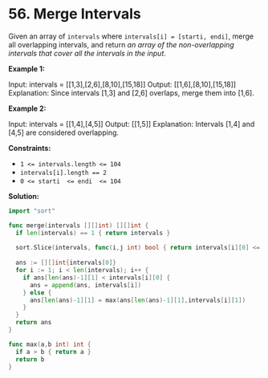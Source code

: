 # 56.  Merge Intervals

Given an array of  `intervals` where  `intervals[i] = [starti, endi]`, merge all overlapping intervals, and return  _an array of the non-overlapping intervals that cover all the intervals in the input_.

**Example 1:**

  Input: intervals = [[1,3],[2,6],[8,10],[15,18]]
  Output: [[1,6],[8,10],[15,18]]
  Explanation: Since intervals [1,3] and [2,6] overlaps, merge them into [1,6].

**Example 2:**

  Input: intervals = [[1,4],[4,5]]
  Output: [[1,5]]
  Explanation: Intervals [1,4] and [4,5] are considered overlapping.

**Constraints:**

-   `1 <= intervals.length <= 104`
-   `intervals[i].length == 2`
-   `0 <= starti  <= endi  <= 104`

**Solution:**

```go
import "sort"

func merge(intervals [][]int) [][]int {
  if len(intervals) == 1 { return intervals }
  
  sort.Slice(intervals, func(i,j int) bool { return intervals[i][0] <= intervals[j][0] })
  
  ans := [][]int{intervals[0]}
  for i := 1; i < len(intervals); i++ {
    if ans[len(ans)-1][1] < intervals[i][0] {
      ans = append(ans, intervals[i])
    } else {
      ans[len(ans)-1][1] = max(ans[len(ans)-1][1],intervals[i][1])
    }
  }
  return ans
}

func max(a,b int) int { 
  if a > b { return a }
  return b
}
```